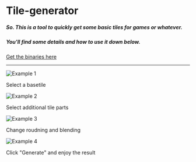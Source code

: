 # Tile-generator

##### So. This is a tool to quickly get some basic tiles for games or whatever.
##### You'll find some details and how to use it down below.   

[Get the binaries here](https://github.com/Sogomn/Tile-generator/releases)

***   


![Example 1](http://www.bilder-upload.eu/upload/076963-1440163150.png)

Select a basetile   


![Example 2](http://www.bilder-upload.eu/upload/fd2d1d-1440163454.png)

Select additional tile parts   

![Example 3](http://www.bilder-upload.eu/upload/186fae-1440163682.png)

Change roudning and blending   

![Example 4](http://www.bilder-upload.eu/upload/af86da-1440163852.png)

Click "Generate" and enjoy the result
